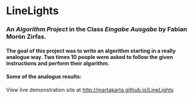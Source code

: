 # LineLights
###  An *Algorithm Project* in the Class *Eingabe Ausgabe* by Fabian Morón Zirfas. 
#### The goal of this project was to write an algorithm starting in a really analogue way. Two times 10 people were asked to follow the given instructions and perform their algorithm.

#### Some of the analogue results:



View live demonstration site at http://martakarta.github.io/LineLights
